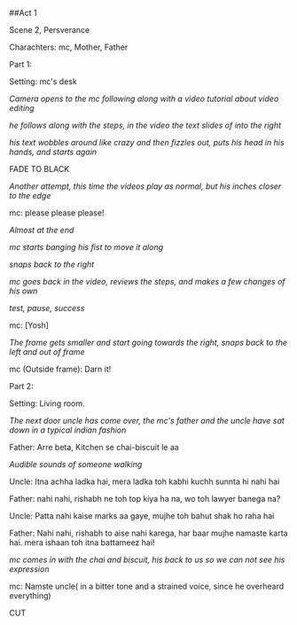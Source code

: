 ##Act 1

Scene 2, Persverance

Charachters: mc, Mother, Father

Part 1:

Setting: mc's desk

_Camera opens to the mc following along with a video tutorial about video editing_

_he follows along with the steps, in the video the text slides of into the right_

_his text wobbles around like crazy and then fizzles out, puts his head in his hands, and starts again_

FADE TO BLACK

_Another attempt, this time the videos play as normal, but his inches closer to the edge_

mc: please please please!

_Almost at the end_

*mc starts banging his fist to move it along*

_snaps back to the right_

_mc goes back in the video, reviews the steps, and makes a few changes of his own_

_test, pause, success_

mc: [Yosh]

_The frame gets smaller and start going towards the right, snaps back to the left and out of frame_

mc (Outside frame): Darn it!

Part 2:

Setting: Living room.

_The next door uncle has come over, the mc's father and the uncle have sat down in a typical indian fashion_

Father: Arre beta, Kitchen se chai-biscuit le aa

_Audible sounds of someone walking_

Uncle: Itna achha ladka hai, mera ladka toh kabhi kuchh sunnta hi nahi hai

Father: nahi nahi, rishabh ne toh top kiya ha na, wo toh lawyer banega na?

Uncle: Patta nahi kaise marks aa gaye, mujhe toh bahut shak ho raha hai

Father: Nahi nahi, rishabh to aise nahi karega, har baar mujhe namaste karta hai. mera ishaan toh itna battameez hai!

_mc comes in with the chai and biscuit, his back to us so we can not see his expression_

mc: Namste uncle( in a bitter tone and a strained voice, since he overheard everything)

CUT

